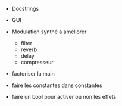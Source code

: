 - Docstrings

- GUI

- Modulation synthé a améliorer
  - filter
  - reverb
  - delay
  - compresseur

- factoriser la main

- faire les constantes dans constantes

- faire un bool pour activer ou non les effets